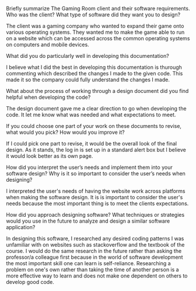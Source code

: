 Briefly summarize The Gaming Room client and their software requirements. Who was the client? What type of software did they want you to design?

The client was a gaming company who wanted to expand their game onto various operating systems. They wanted me to make the game able to run on a website which can be accessed across the common operating systems on computers and mobile devices.

What did you do particularly well in developing this documentation?

I believe what I did the best in developing this documentation is thurough commenting which described the changes I made to the given code. This made it so the company could fully understand the changes I made.

What about the process of working through a design document did you find helpful when developing the code?

The design document gave me a clear direction to go when developing the code. It let me know what was needed and what expectations to meet.

If you could choose one part of your work on these documents to revise, what would you pick? How would you improve it?

If I could pick one part to revise, it would be the overall look of the final design. As it stands, the log in is set up in a standard alert box but I believe it would look better as its own page.

How did you interpret the user’s needs and implement them into your software design? Why is it so important to consider the user’s needs when designing?

I interpreted the user's needs of having the website work across platforms when making the software design. It is is important to consider the user's needs because the most important thing is to meet the clients expectations.

How did you approach designing software? What techniques or strategies would you use in the future to analyze and design a similar software application?

In designing this software, I researched any desired coding patterns I was unfamiliar with on websites such as stackoverflow and the textbook of the course. I would do the same research in the future rather than asking the professor/a colleague first because in the world of software development the most important skill one can learn is self-reliance. Researching a problem on one's own rather than taking the time of another person is a more effective way to learn and does not make one dependent on others to develop good code.
